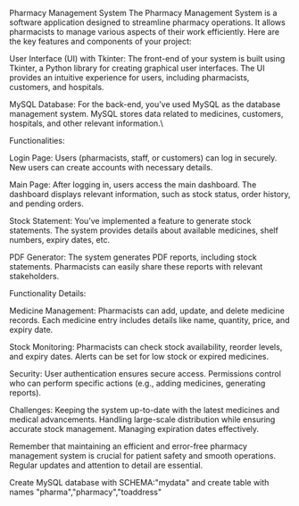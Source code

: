 Pharmacy Management System
The Pharmacy Management System is a software application designed to streamline pharmacy operations. It allows pharmacists to manage various aspects of their work efficiently. Here are the key features and components of your project:

User Interface (UI) with Tkinter:
The front-end of your system is built using Tkinter, a Python library for creating graphical user interfaces.
The UI provides an intuitive experience for users, including pharmacists, customers, and hospitals.

MySQL Database:
For the back-end, you’ve used MySQL as the database management system.
MySQL stores data related to medicines, customers, hospitals, and other relevant information.\

Functionalities:

Login Page:
Users (pharmacists, staff, or customers) can log in securely.
New users can create accounts with necessary details.

Main Page:
After logging in, users access the main dashboard.
The dashboard displays relevant information, such as stock status, order history, and pending orders.

Stock Statement:
You’ve implemented a feature to generate stock statements.
The system provides details about available medicines, shelf numbers, expiry dates, etc.

PDF Generator:
The system generates PDF reports, including stock statements.
Pharmacists can easily share these reports with relevant stakeholders.

Functionality Details:

Medicine Management:
Pharmacists can add, update, and delete medicine records.
Each medicine entry includes details like name, quantity, price, and expiry date.

Stock Monitoring:
Pharmacists can check stock availability, reorder levels, and expiry dates.
Alerts can be set for low stock or expired medicines.

Security:
User authentication ensures secure access.
Permissions control who can perform specific actions (e.g., adding medicines, generating reports).

Challenges:
Keeping the system up-to-date with the latest medicines and medical advancements.
Handling large-scale distribution while ensuring accurate stock management.
Managing expiration dates effectively.

Remember that maintaining an efficient and error-free pharmacy management system is crucial for patient safety and smooth operations. Regular updates and attention to detail are essential.

Create MySQL database with SCHEMA:"mydata" and create table with names "pharma","pharmacy","toaddress"


